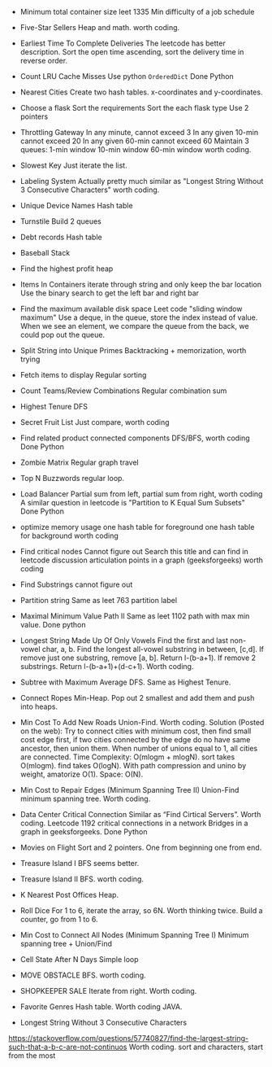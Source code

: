 * Minimum total container size
leet 1335 Min difficulty of a job schedule

* Five-Star Sellers
Heap and math. worth coding.

* Earliest Time To Complete Deliveries
The leetcode has better description.
Sort the open time ascending, sort the delivery time in reverse order.

* Count LRU Cache Misses
Use python `OrderedDict`
Done Python

* Nearest Cities
Create two hash tables. x-coordinates and y-coordinates.

* Choose a flask
Sort the requirements
Sort the each flask type
Use 2 pointers

* Throttling Gateway
In any minute, cannot exceed 3
In any given 10-min cannot exceed 20
In any given 60-min cannot exceed 60
Maintain 3 queues:
1-min window
10-min window
60-min window
worth coding.

* Slowest Key
Just iterate the list.

* Labeling System
Actually pretty much similar as "Longest String Without 3 Consecutive Characters"
worth coding.

* Unique Device Names
Hash table

* Turnstile
Build 2 queues

* Debt records
Hash table

* Baseball
Stack

* Find the highest profit
heap

* Items In Containers
iterate through string and only keep the bar location
Use the binary search to get the left bar and right bar

* Find the maximum available disk space
Leet code "sliding window maximum"
Use a deque, in the queue, store the index instead of value.
When we see an element, we compare the queue from the back, we could pop out the queue.

* Split String into Unique Primes
Backtracking + memorization, worth trying

* Fetch items to display
Regular sorting

* Count Teams/Review Combinations
Regular combination sum

* Highest Tenure
DFS

* Secret Fruit List
Just compare, worth coding

* Find related product
connected components DFS/BFS, worth coding
Done Python

* Zombie Matrix
Regular graph travel

* Top N Buzzwords
regular loop.

* Load Balancer
Partial sum from left,
partial sum from right,
worth coding
A similar question in leetcode is "Partition to K Equal Sum Subsets"
Done Python

* optimize memory usage
one hash table for foreground
one hash table for background
worth coding

* Find critical nodes
Cannot figure out
Search this title and can find in leetcode discussion
articulation points in a graph (geeksforgeeks)
worth coding

* Find Substrings
cannot figure out

* Partition string 
Same as leet 763 partition label

* Maximal Minimum Value Path II
Same as leet 1102 path with max min value.
Done python

* Longest String Made Up Of Only Vowels
Find the first and last non-vowel char, a, b.
Find the longest all-vowel substring in between, [c,d].
If remove just one substring, remove [a, b]. Return l-(b-a+1).
If remove 2 substrings. Return l-(b-a+1)+(d-c+1).
Worth coding.

* Subtree with Maximum Average
DFS. Same as Highest Tenure.

* Connect Ropes
Min-Heap.
Pop out 2 smallest and add them and push into heaps.

* Min Cost To Add New Roads
Union-Find. Worth coding.
Solution (Posted on the web):
Try to connect cities with minimum cost, then find small cost edge first, if two cities connected by the edge do no have same ancestor, then union them.
When number of unions equal to 1, all cities are connected.
Time Complexity: O(mlogm + mlogN). sort takes O(mlogm). find takes O(logN). With path compression and unino by weight, amatorize O(1).
Space: O(N).

* Min Cost to Repair Edges (Minimum Spanning Tree II)
Union-Find minimum spanning tree.
Worth coding.

* Data Center Critical Connection
Similar as “Find Cirtical Servers”. Worth coding.
Leetcode 1192 critical connections in a network 
Bridges in a graph in geeksforgeeks.
Done Python

* Movies on Flight
Sort and 2 pointers. One from beginning one from end.

* Treasure Island I
BFS seems better.

* Treasure Island II
BFS. worth coding.

* K Nearest Post Offices
Heap.

* Roll Dice
For 1 to 6, iterate the array, so 6N. Worth thinking twice.
Build a counter, go from 1 to 6.

* Min Cost to Connect All Nodes (Minimum Spanning Tree I)
Minimum spanning tree + Union/Find

* Cell State After N Days
Simple loop

* MOVE OBSTACLE
BFS. worth coding.

* SHOPKEEPER SALE
Iterate from right. Worth coding.

* Favorite Genres
Hash table. Worth coding JAVA.

* Longest String Without 3 Consecutive Characters

https://stackoverflow.com/questions/57740827/find-the-largest-string-such-that-a-b-c-are-not-continuos
Worth coding.
sort and characters, start from the most

